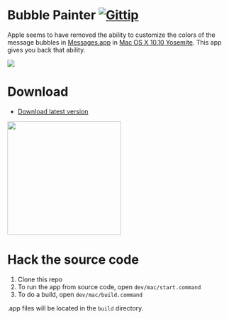 Bubble Painter [![Gittip](http://img.shields.io/gittip/kethinov.png)](https://www.gittip.com/kethinov/)
===

Apple seems to have removed the ability to customize the colors of the message bubbles in [Messages.app](http://en.wikipedia.org/wiki/Messages_%28application%29#OS_X_version) in [Mac OS X 10.10 Yosemite](http://www.apple.com/osx). This app gives you back that ability.

<a href='https://raw.githubusercontent.com/kethinov/BubblePainter/master/screenshot.png'><img src='https://raw.githubusercontent.com/kethinov/BubblePainter/master/screenshot.png'></a>

Download
===

- [Download latest version](https://github.com/kethinov/BubblePainter/releases/latest)

<a href='https://github.com/kethinov/BubblePainter/releases/latest'><img src='https://raw.githubusercontent.com/kethinov/BubblePainter/master/dev/appicon.png' width='256' height='256'></a>

Hack the source code
===

1. Clone this repo
2. To run the app from source code, open `dev/mac/start.command`
3. To do a build, open `dev/mac/build.command`

.app files will be located in the `build` directory.